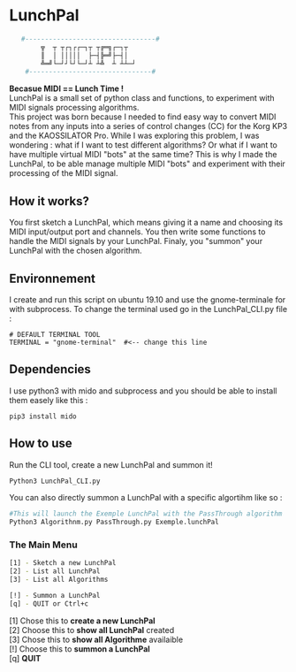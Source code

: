# LunchPal
```bash
   #---------------------------------#
        ╦  ┬ ┬┌┐┌┌─┐┬ ┬╔═╗┌─┐┬  
        ║  │ │││││  ├─┤╠═╝├─┤│  
        ╩═╝└─┘┘└┘└─┘┴ ┴╩  ┴ ┴┴─┘               
    #-------------------------------#
```
**Becasue MIDI == Lunch Time !**  
LunchPal is a small set of python class and functions, to experiment with MIDI signals processing algorithms.  
This project was born because I needed to find easy way to convert MIDI notes from any inputs into a series of control changes (CC) for the Korg KP3 and the KAOSSILATOR Pro. While I was exploring this problem, I was wondering : what if I want to test different algorithms? Or what if I want to have multiple virtual MIDI "bots" at the same time? This is why I made the LunchPal, to be able manage multiple MIDI "bots" and experiment with their processing of the MIDI signal.

## How it works?
You first sketch a LunchPal, which means giving it a name and choosing its MIDI input/output port and channels. You then write some functions to handle the MIDI signals by your LunchPal. Finaly, you "summon" your LunchPal with the chosen algorithm.


## Environnement
I create and run this script on ubuntu 19.10 and use the gnome-terminale for with subprocess. To change the terminal used go in the LunchPal_CLI.py file : 
```Python3
# DEFAULT TERMINAL TOOL
TERMINAL = "gnome-terminal"  #<-- change this line
```

## Dependencies
I use python3 with mido and subprocess and you should be able to install them easely like this :
```Python3
pip3 install mido
```

## How to use
Run the CLI tool, create a new LunchPal and summon it!
```bash
Python3 LunchPal_CLI.py
```
You can also directly summon a LunchPal with a specific algortihm like so :
```bash
#This will launch the Exemple LunchPal with the PassThrough algorithm
Python3 Algorithnm.py PassThrough.py Exemple.lunchPal
```

### The Main Menu
```bash
[1] - Sketch a new LunchPal
[2] - List all LunchPal 
[3] - List all Algorithms

[!] - Summon a LunchPal
[q] - QUIT or Ctrl+c  
```
[1] Chose this to **create a new LunchPal**  
[2] Choose this to **show all LunchPal** created  
[3] Chose this to **show all Algorithme** availaible  
[!] Choose this to **summon a LunchPal**  
[q] **QUIT**  
